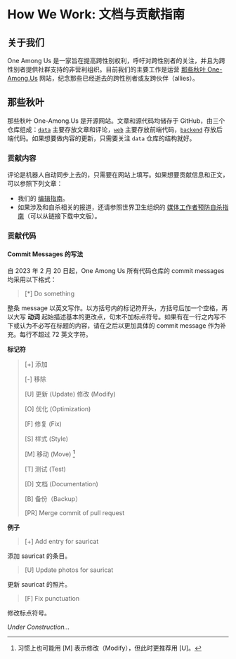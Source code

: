# How We Work: 文档与贡献指南

## 关于我们

One Among Us 是一家旨在提高跨性别权利，呼吁对跨性别者的关注，并且为跨性别者提供社群支持的非营利组织。目前我们的主要工作是运营 [那些秋叶 One-Among.Us](https://one-among.us) 网站，纪念那些已经逝去的跨性别者或友跨伙伴（allies）。

## 那些秋叶

那些秋叶 One-Among.Us 是开源网站。文章和源代码均储存于 GitHub，由三个仓库组成：[`data`](https://github.com/one-among-us/data) 主要存放文章和评论，[`web`](https://github.com/one-among-us/web) 主要存放前端代码，[`backend`](https://github.com/one-among-us/backend) 存放后端代码。如果想要做内容的更新，只需要关注 `data` 仓库的结构就好。 

### 贡献内容

评论是机器人自动同步上去的，只需要在网站上填写。如果想要贡献信息和正文，可以参照下列文章：

- 我们的 [编辑指南](EditingGuide-zh_Hans.md)。
- 如果涉及和自杀相关的报道，还请参照世界卫生组织的 [媒体工作者预防自杀指南](https://apps.who.int/iris/handle/10665/258814)（可以从链接下载中文版）。

### 贡献代码

#### Commit Messages 的写法

自 2023 年 2 月 20 日起，One Among Us 所有代码仓库的 commit messages 均采用以下格式：

> [*] Do something

整条 message 以英文写作。以方括号内的标记符开头，方括号后加一个空格，再以大写 **动词** 起始描述基本的更改点，句末不加标点符号。如果有在一行之内写不下或认为不必写在标题的内容，请在之后以更加具体的 commit message 作为补充。每行不超过 72 英文字符。

**标记符**

> [+] 添加
>
> [-] 移除
>
> [U] 更新 (Update) 修改 (Modify)
>
> [O] 优化 (Optimization)
>
> [F] 修复 (Fix)
>
> [S] 样式 (Style)
>
> [M] 移动 (Move) [^1]
>
> [T] 测试 (Test)
>
> [D] 文档 (Documentation)
>
> [B] 备份（Backup）
>
> [PR] Merge commit of pull request

[^1]: 习惯上也可能用 [M] 表示修改（Modify），但此时更推荐用 [U]。

**例子**

> [+] Add entry for sauricat

添加 sauricat 的条目。

> [U] Update photos for sauricat

更新 sauricat 的照片。

> [F] Fix punctuation

修改标点符号。

*Under Construction...*
